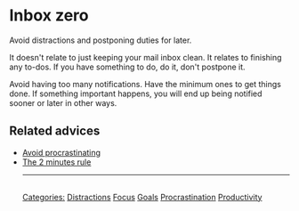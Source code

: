 # Inbox zero

Avoid distractions and postponing duties for later.

It doesn't relate to just keeping your mail inbox clean. It relates to finishing any to-dos. If you have something to do, do it, don't postpone it.

Avoid having too many notifications. Have the minimum ones to get things done. If something important happens, you will end up being notified sooner or later in other ways.

## Related advices

- [Avoid procrastinating](../Avoid%20procrastinating/index.md)
- [The 2 minutes rule](../The%202%20minutes%20rule/index.md)<hr/><br/>[Categories:](Categories/index.md) [Distractions](Categories/Distractions.md) [Focus](Categories/Focus.md) [Goals](Categories/Goals.md) [Procrastination](Categories/Procrastination.md) [Productivity](Categories/Productivity.md)